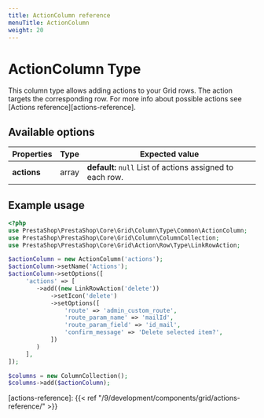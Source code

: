 ```yaml
---
title: ActionColumn reference
menuTitle: ActionColumn
weight: 20
---
```


# ActionColumn Type

This column type allows adding actions to your Grid rows. The action targets the corresponding row.
For more info about possible actions see [Actions reference][actions-reference].

## Available options

| Properties  | Type  | Expected value                                            |
| ----------- | ----- | --------------------------------------------------------- |
| **actions** | array | **default:** `null` List of actions assigned to each row. |

## Example usage

```php
<?php
use PrestaShop\PrestaShop\Core\Grid\Column\Type\Common\ActionColumn;
use PrestaShop\PrestaShop\Core\Grid\Column\ColumnCollection;
use PrestaShop\PrestaShop\Core\Grid\Action\Row\Type\LinkRowAction;

$actionColumn = new ActionColumn('actions');
$actionColumn->setName('Actions');
$actionColumn->setOptions([
     'actions' => [
        ->add((new LinkRowAction('delete'))
            ->setIcon('delete')
            ->setOptions([
                'route' => 'admin_custom_route',
                'route_param_name' => 'mailId',
                'route_param_field' => 'id_mail',
                'confirm_message' => 'Delete selected item?',
            ])
        )
     ],
]);

$columns = new ColumnCollection();
$columns->add($actionColumn);
```

[actions-reference]: {{< ref "/9/development/components/grid/actions-reference/" >}}

